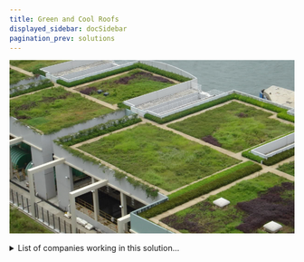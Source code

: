 ```yaml
---
title: Green and Cool Roofs
displayed_sidebar: docSidebar
pagination_prev: solutions
---
```


![Cover Image](../static/img/green-roofing.png)

<details>
        <summary>List of companies working in this solution...</summary>
         <em>Note: this is an experimental feature. Accuracy not guaranteed</em>
        <div>
            <ul>
             
                <li><a href="https://iglcoatings.com">Igl Coatings</a></li>
            
            </ul>
        </div>
        </details>


:::company job openings
  #### [View open jobs in this Solution](https://climatebase.org/jobs?l=&q=&drawdown_solutions=Green+and+Cool+Roofs)
:::

## Overview

Green and cool roofs are innovative strategies to combat climate change by mitigating the urban heat island effect and reducing energy consumption. Green roofs are adorned with vegetation, while cool roofs are coated with reflective materials, helping to curb heat absorption and enhancing energy efficiency.

## Progress Made:

 - **Modular green roofs** - these are pre-vegetated green roofs that can be easily installed on a building. 

 - **Living roofs** - green roofs that have a layer of soil and vegetation that is alive and growing.

 - **Companies and organizations** - Green Roofs for Healthy Cities, the Green Roof Infrastructure Services group, and the Living Roof Company.

## Lessons Learned

Insights from the development and application of green and cool roofs include:

1. **Urban Heat Island Mitigation**: These roofs aid in reducing cooling energy demand by 20-40%, mitigating the urban heat island effect.
2. **Stormwater Management**: They also assist in decreasing stormwater runoff, lessening sewer system strain and flood risks.
3. **Air Quality Improvement**: Green roofs and cool roofs can trap pollutants and offer urban green spaces for enhanced air quality.
4. **Implementation Challenges**: Considerations like building codes, costs, and maintenance are crucial during project planning.
5. **Leading Entities**: Prominent organizations driving green and cool roofs are the International Green Roof Association, Cool Roof Rating Council, and Green Roofs for Healthy Cities.

## Challenges Ahead

The International Energy Agency emphasizes the need for substantial growth in solar energy installations to meet climate targets. Challenges in the solar thermal sector include:

1. **Enhancing Efficiency**: Solar thermal technology must become more efficient, with higher energy conversion rates.
2. **Cost Reduction**: Solar thermal costs need to be lowered, approaching competitiveness with other heating technologies.
3. **Scaling Up Capacity**: Dramatic increase in installed capacity is essential to meet climate goals.
4. **Market Share Growth**: The solar thermal industry requires a larger portion of the heating and cooling market.

Several key players actively involved in the solar thermal sector include the Solar Heating and Cooling Programme of the International Renewable Energy Agency (IRENA), the Solar Energy Industries Association (SEIA), the Solar Thermal World Council (STWC), and the International Solar Energy Society (ISES).

## Best Path Forward

To drive the continued development and adoption of green and cool roofs, the following steps are vital:

1. **Public Awareness**: Education about the benefits of these roofs is crucial.
2. **Incentives**: Providing incentives for residential and commercial installations is essential.
3. **Continuous Improvement**: Ongoing enhancement of technology is necessary.

Leading organizations in this field include the Cool Roof Rating Council (CRRC) and the U.S. Green Building Council (USGBC), both contributing to energy-efficient roofing practices. Cities like San Francisco, Chicago, and New York City have implemented ordinances and initiatives to promote green and cool roofs.

The rising adoption of green and cool roofs can be attributed to increased climate change awareness, accompanied by improved technology and available incentives.